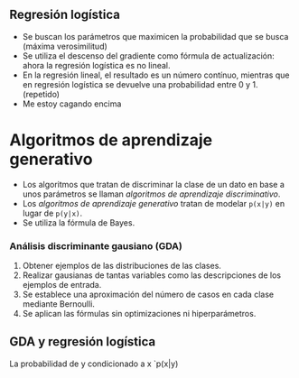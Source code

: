 ## Regresión logística
- Se buscan los parámetros que maximicen la probabilidad que se busca (máxima verosimilitud)
- Se utiliza el descenso del gradiente como fórmula de actualización: ahora la regresión logística es no lineal.
- En la regresión lineal, el resultado es un número contínuo, mientras que en regresión logística se devuelve una probabilidad entre 0 y 1. (repetido)
- Me estoy cagando encima

# Algoritmos de aprendizaje generativo
- Los algoritmos que tratan de discriminar la clase de un dato en base a unos parámetros se llaman *algoritmos de aprendizaje discriminativo*.
- Los *algoritmos de aprendizaje generativo* tratan de modelar `p(x|y)` en lugar de `p(y|x)`.
- Se utiliza la fórmula de Bayes.

### Análisis discriminante gausiano (GDA)
1. Obtener ejemplos de las distribuciones de las clases.
2. Realizar gausianas de tantas variables como las descripciones de los ejemplos de entrada.
3. Se establece una aproximación del número de casos en cada clase mediante Bernoulli.
4. Se aplican las fórmulas sin optimizaciones ni hiperparámetros.

## GDA y regresión logística
La probabilidad de y condicionado a x `p(x|y)
